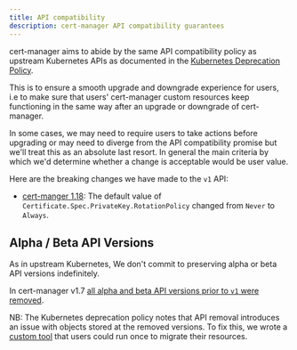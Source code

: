 ```yaml
---
title: API compatibility
description: cert-manager API compatibility guarantees
---
```


cert-manager aims to abide by the same API compatibility policy as upstream Kubernetes APIs as documented in the [Kubernetes Deprecation Policy](https://kubernetes.io/docs/reference/using-api/deprecation-policy/#deprecating-parts-of-the-api).

This is to ensure a smooth upgrade and downgrade experience for users, i.e to make sure that users' cert-manager custom resources keep functioning in the same way
after an upgrade or downgrade of cert-manager.

In some cases, we may need to require users to take actions before upgrading or may need to diverge from the API compatibility promise but we'll treat this as an absolute
last resort. In general the main criteria by which we'd determine whether a change is acceptable would be user value.

Here are the breaking changes we have made to the `v1` API:
* [cert-manger 1.18](../releases/release-notes/release-notes-1.18.md): The default value of `Certificate.Spec.PrivateKey.RotationPolicy` changed from `Never` to `Always`.

## Alpha / Beta API Versions

As in upstream Kubernetes, We don't commit to preserving alpha or beta API versions indefinitely.

In cert-manager v1.7 [all alpha and beta API versions prior to `v1` were removed](https://github.com/cert-manager/cert-manager/pull/4635).

NB: The Kubernetes deprecation policy notes that API removal introduces an issue with objects stored at the removed versions. To fix this, we wrote a [custom tool](https://cert-manager.io/docs/releases/upgrading/remove-deprecated-apis/) that users could run once to migrate their resources.
